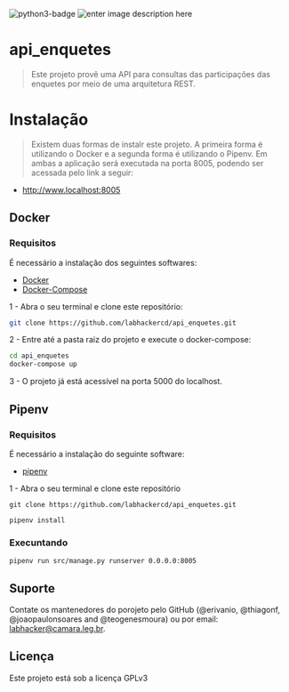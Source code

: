![python3-badge](https://img.shields.io/badge/python-django-green.svg)
![enter image description here](https://img.shields.io/badge/license-GPLv3-blue.svg)

# api_enquetes

> Este projeto provê uma API para consultas das participações das enquetes por meio de uma arquitetura REST.

# Instalação

> Existem duas formas de instalr este projeto. A primeira forma é utilizando o Docker e a segunda forma é utilizando o Pipenv. Em ambas a aplicação será executada na porta 8005, podendo ser acessada pelo link a seguir:

- http://www.localhost:8005

## Docker

### Requisitos

É necessário a instalação dos seguintes softwares:

- [Docker](https://docs.docker.com/engine/install/ubuntu/)
- [Docker-Compose](https://docs.docker.com/compose/install/)

1 - Abra o seu terminal e clone este repositório:

```sh
git clone https://github.com/labhackercd/api_enquetes.git
```

2 - Entre até a pasta raiz do projeto e execute o docker-compose:

```sh
cd api_enquetes
docker-compose up
```

3 - O projeto já está acessível na porta 5000 do localhost.

## Pipenv

### Requisitos

É necessário a instalação do seguinte software:

- [pipenv](https://pipenv.readthedocs.io/en/latest/install/#installing-pipenv)

1 - Abra o seu terminal e clone este repositório

```
git clone https://github.com/labhackercd/api_enquetes.git
```

```
pipenv install
```

### Execuntando

```
pipenv run src/manage.py runserver 0.0.0.0:8005
```

## Suporte

Contate os mantenedores do porojeto pelo GitHub (@erivanio, @thiagonf, @joaopaulonsoares and @teogenesmoura) ou por email: labhacker@camara.leg.br.

## Licença

Este projeto está sob a licença GPLv3
